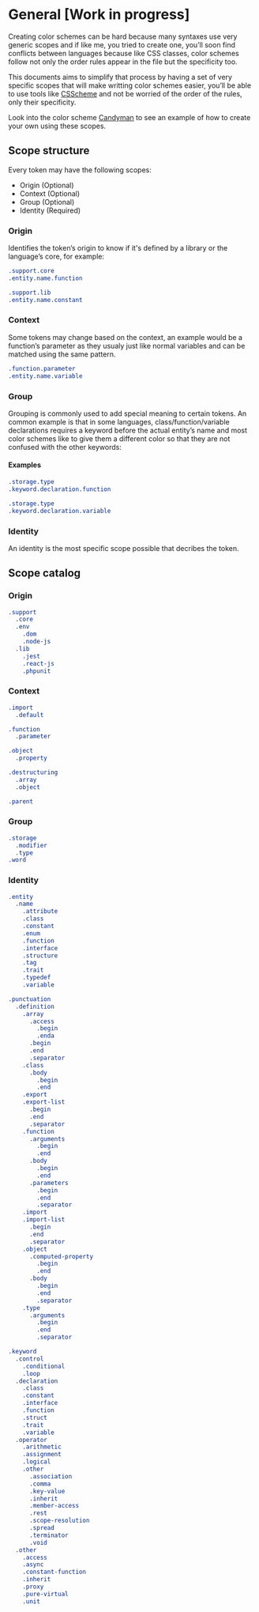 # General [Work in progress]

Creating color schemes can be hard because many syntaxes use very generic scopes
and if like me, you tried to create one, you’ll soon find conflicts between
languages because like CSS classes, color schemes follow not only the order rules
appear in the file but the specificity too.

This documents aims to simplify that process by having a set of very specific
scopes that will make writting color schemes easier, you’ll be able to use tools
like [CSScheme][csscheme] and not be worried of the order of the rules, only their
specificity.

Look into the color scheme [Candyman][candyman] to see an example of how to create
your own using these scopes.

## Scope structure

Every token may have the following scopes:

* Origin (Optional)
* Context (Optional)
* Group (Optional)
* Identity (Required)

### Origin

Identifies the token’s origin to know if it's defined by a library or the
language’s core, for example:

```css
.support.core
.entity.name.function

.support.lib
.entity.name.constant
```

### Context

Some tokens may change based on the context, an example would be a function’s
parameter as they usualy just like normal variables and can be matched using
the same pattern.

```css
.function.parameter
.entity.name.variable
```

### Group

Grouping is commonly used to add special meaning to certain tokens. An common
example is that in some languages, class/function/variable declarations requires
a keyword before the actual entity’s name and most color schemes like to give
them a different color so that they are not confused with the other keywords:

#### Examples

```css
.storage.type
.keyword.declaration.function

.storage.type
.keyword.declaration.variable
```

### Identity

An identity is the most specific scope possible that decribes the token.

## Scope catalog

### Origin

```css
.support
  .core
  .env
    .dom
    .node-js
  .lib
    .jest
    .react-js
    .phpunit
```

### Context

```css
.import
  .default

.function
  .parameter

.object
  .property

.destructuring
  .array
  .object

.parent
```

### Group

```css
.storage
  .modifier
  .type
.word
```

### Identity

```css
.entity
  .name
    .attribute
    .class
    .constant
    .enum
    .function
    .interface
    .structure
    .tag
    .trait
    .typedef
    .variable

.punctuation
  .definition
    .array
      .access
        .begin
        .enda
      .begin
      .end
      .separator
    .class
      .body
        .begin
        .end
    .export
    .export-list
      .begin
      .end
      .separator
    .function
      .arguments
        .begin
        .end
      .body
        .begin
        .end
      .parameters
        .begin
        .end
        .separator
    .import
    .import-list
      .begin
      .end
      .separator
    .object
      .computed-property
        .begin
        .end
      .body
        .begin
        .end
        .separator
    .type
      .arguments
        .begin
        .end
        .separator

.keyword
  .control
    .conditional
    .loop
  .declaration
    .class
    .constant
    .interface
    .function
    .struct
    .trait
    .variable
  .operator
    .arithmetic
    .assignment
    .logical
    .other
      .association
      .comma
      .key-value
      .inherit
      .member-access
      .rest
      .scope-resolution
      .spread
      .terminator
      .void
  .other
    .access
    .async
    .constant-function
    .inherit
    .proxy
    .pure-virtual
    .unit
```

[candyman]: ./schemes/candyman
[csscheme]: https://github.com/FichteFoll/CSScheme
